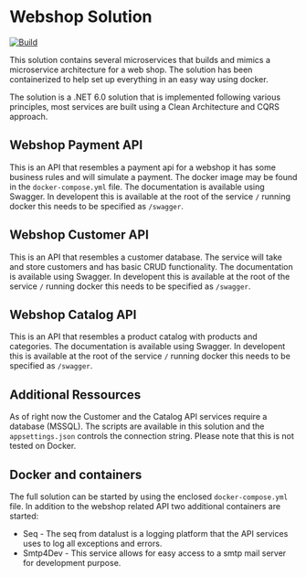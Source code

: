 # Webshop Solution
[![Build](https://github.com/brhvucn/PSU_WebshopProductCatalog/actions/workflows/dotnet.yml/badge.svg)](https://github.com/brhvucn/PSU_WebshopProductCatalog/actions/workflows/dotnet.yml)

This solution contains several microservices that builds and mimics a microservice architecture for a web shop. The solution has been containerized to help set up everything in an easy way using docker.

The solution is a .NET 6.0 solution that is implemented following various principles, most services are built using a Clean Architecture and CQRS approach.

## Webshop Payment API
This is an API that resembles a payment api for a webshop it has some business rules and will simulate a payment. The docker image may be found in the `docker-compose.yml` file. The documentation is available using Swagger. In developent this is available at the root of the service `/` running docker this needs to be specified as `/swagger`.

## Webshop Customer API
This is an API that resembles a customer database. The service will take and store customers and has basic CRUD functionality. The documentation is available using Swagger. In developent this is available at the root of the service `/` running docker this needs to be specified as `/swagger`.

## Webshop Catalog API
This is an API that resembles a product catalog with products and categories. The documentation is available using Swagger. In developent this is available at the root of the service `/` running docker this needs to be specified as `/swagger`.

## Additional Ressources
As of right now the Customer and the Catalog API services require a database (MSSQL). The scripts are available in this solution and the `appsettings.json` controls the connection string. Please note that this is not tested on Docker.

## Docker and containers
The full solution can be started by using the enclosed `docker-compose.yml` file. In addition to the webshop related API two additional containers are started:
* Seq - The seq from datalust is a logging platform that the API services uses to log all exceptions and errors.
* Smtp4Dev - This service allows for easy access to a smtp mail server for development purpose. 
